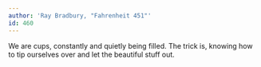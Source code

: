 ```yaml
---
author: 'Ray Bradbury, "Fahrenheit 451"'
id: 460
---
```


We are cups, constantly and quietly being filled. The trick is, knowing how to tip ourselves over and let the beautiful stuff out.
